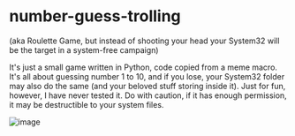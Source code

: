 # number-guess-trolling 
(aka Roulette Game, but instead of shooting your head your System32 will be the target in a system-free campaign)

It's just a small game written in Python, code copied from a meme macro. It's all about guessing number 1 to 10, and if you lose, your System32 folder may also do the same (and your beloved stuff storing inside it). Just for fun, however, I have never tested it. Do with caution, if it has enough permission, it may be destructible to your system files.

![image](https://github.com/Barnacl437/number-guess-trolling/assets/87983017/3701dec1-1337-44a1-a52b-00cbd617b84f)
